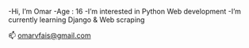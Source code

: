 -Hi, I’m Omar
-Age : 16
-I’m interested in Python Web development
-I’m currently learning Django & Web scraping

📫 omarvfais@gmail.com